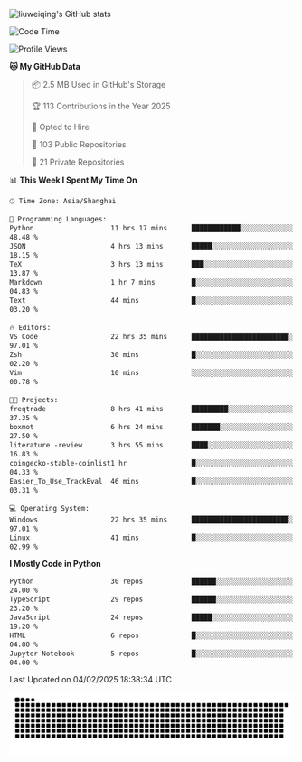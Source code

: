 ![liuweiqing's GitHub stats](https://github-readme-stats.vercel.app/api?username=14790897&show_icons=true&locale=cn&include_all_commits=true&count_private=true)

<!--START_SECTION:waka-->
![Code Time](http://img.shields.io/badge/Code%20Time-1%2C899%20hrs%2040%20mins-blue)

![Profile Views](http://img.shields.io/badge/Profile%20Views-20-blue)

**🐱 My GitHub Data** 

> 📦 2.5 MB Used in GitHub's Storage 
 > 
> 🏆 113 Contributions in the Year 2025
 > 
> 💼 Opted to Hire
 > 
> 📜 103 Public Repositories 
 > 
> 🔑 21 Private Repositories 
 > 
📊 **This Week I Spent My Time On** 

```text
🕑︎ Time Zone: Asia/Shanghai

💬 Programming Languages: 
Python                   11 hrs 17 mins      ████████████░░░░░░░░░░░░░   48.48 % 
JSON                     4 hrs 13 mins       █████░░░░░░░░░░░░░░░░░░░░   18.15 % 
TeX                      3 hrs 13 mins       ███░░░░░░░░░░░░░░░░░░░░░░   13.87 % 
Markdown                 1 hr 7 mins         █░░░░░░░░░░░░░░░░░░░░░░░░   04.83 % 
Text                     44 mins             █░░░░░░░░░░░░░░░░░░░░░░░░   03.20 % 

🔥 Editors: 
VS Code                  22 hrs 35 mins      ████████████████████████░   97.01 % 
Zsh                      30 mins             █░░░░░░░░░░░░░░░░░░░░░░░░   02.20 % 
Vim                      10 mins             ░░░░░░░░░░░░░░░░░░░░░░░░░   00.78 % 

🐱‍💻 Projects: 
freqtrade                8 hrs 41 mins       █████████░░░░░░░░░░░░░░░░   37.35 % 
boxmot                   6 hrs 24 mins       ███████░░░░░░░░░░░░░░░░░░   27.50 % 
literature -review       3 hrs 55 mins       ████░░░░░░░░░░░░░░░░░░░░░   16.83 % 
coingecko-stable-coinlist1 hr                █░░░░░░░░░░░░░░░░░░░░░░░░   04.33 % 
Easier_To_Use_TrackEval  46 mins             █░░░░░░░░░░░░░░░░░░░░░░░░   03.31 % 

💻 Operating System: 
Windows                  22 hrs 35 mins      ████████████████████████░   97.01 % 
Linux                    41 mins             █░░░░░░░░░░░░░░░░░░░░░░░░   02.99 % 
```

**I Mostly Code in Python** 

```text
Python                   30 repos            ██████░░░░░░░░░░░░░░░░░░░   24.00 % 
TypeScript               29 repos            ██████░░░░░░░░░░░░░░░░░░░   23.20 % 
JavaScript               24 repos            █████░░░░░░░░░░░░░░░░░░░░   19.20 % 
HTML                     6 repos             █░░░░░░░░░░░░░░░░░░░░░░░░   04.80 % 
Jupyter Notebook         5 repos             █░░░░░░░░░░░░░░░░░░░░░░░░   04.00 % 
```




 Last Updated on 04/02/2025 18:38:34 UTC
<!--END_SECTION:waka-->

<picture>
  <source media="(prefers-color-scheme: dark)" srcset="https://raw.githubusercontent.com/14790897/14790897/output/github-contribution-grid-snake-dark.svg" />
  <source media="(prefers-color-scheme: light)" srcset="https://raw.githubusercontent.com/14790897/14790897/output/github-contribution-grid-snake.svg" />
  <img alt="github-snake" src="https://raw.githubusercontent.com/14790897/14790897/output/github-contribution-grid-snake.svg" />
</picture>

